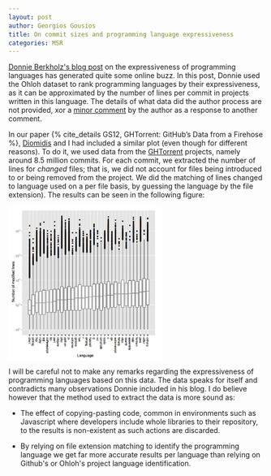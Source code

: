 ```yaml
---
layout: post
author: Georgios Gousios
title: On commit sizes and programming language expressiveness
categories: MSR
---
```


[Donnie Berkholz's blog
post](http://redmonk.com/dberkholz/2013/03/25/programming-languages-ranked-by-expressiveness/)
on the expressiveness of programming languages has generated quite some online
buzz. In this post, Donnie used the Ohloh dataset to rank programming languages
by their expressiveness, as it can be approximated by the number of lines per
commit in projects written in this language. The details of what data did the
author process are not provided, xor a [minor comment](http://redmonk.com/dberkholz/2013/03/25/programming-languages-ranked-by-expressiveness/#comment-843196282) by the author as a response to another comment.

In our paper {% cite_details GS12, GHTorrent: GitHub’s Data from a Firehose %}, [Diomidis](http://www.spinellis.gr) and I had included 
a similar plot (even though for different reasons). To do it, we used data
from the [GHTorrent](http://www.ghtorrent.org) projects, namely around 8.5
million commits. For each commit, we extracted the number of lines for 
*changed* files; that is, we did not account for files being introduced to or
being removed from the project. We did the matching of lines changed to
language used on a per file basis, by guessing the language by the file
extension). The results can be seen in the following figure:

<a href="/files/commit-sizes-boxplots.png" rel="lightbox">
<img src="/files/commit-sizes-boxplots.png" class="img-polaroid" align="center" width="60%"/></a>

I will be careful not to make any remarks regarding the expressiveness of
programming languages based on this data. The data speaks for itself and
contradicts many observations Donnie included in his blog. I do believe
however that the method used to extract the data is more sound as:

 * The effect of copying-pasting code, common in environments such as Javascript
 where developers include whole libraries to their repository, to the results
 is non-existent as such actions are discarded.
 
 * By relying on file extension matching to identify the programming language
 we get far more accurate results per language than relying on Github's or
 Ohloh's project language identification.


